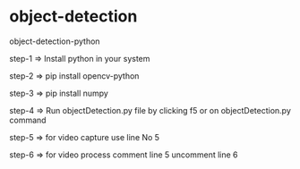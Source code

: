 # object-detection
object-detection-python

step-1 => Install python in your system

step-2 => pip install opencv-python

step-3 => pip install numpy

step-4 => Run objectDetection.py file by clicking f5 or on objectDetection.py command

step-5 => for video capture use line No 5

step-6 => for video process comment line 5 uncomment line 6
